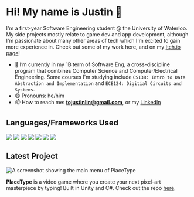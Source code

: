 # Hi! My name is Justin 👋

I'm a first-year Software Engineering student @ the University of Waterloo. My side projects mostly relate to game dev and app development, although I'm passionate about many other areas of tech which I'm excited to gain more experience in. Check out some of my work here, and on my [Itch.io page](https://justinlin905.itch.io/)!

- 🌱 I’m currently in my 1B term of Software Eng, a cross-discipline program that combines Computer Science and Computer/Electrical Engineering. Some courses I'm studying include `CS138: Intro to Data Abstraction and Implementation` and `ECE124: Digitial Circuits and Systems`.
- 😄 Pronouns: he/him
- 📫 How to reach me: **tojustinlin@gmail.com**, or my [LinkedIn](https://www.linkedin.com/in/justin-lin-905/)

## Languages/Frameworks Used

<p>
 <img src="https://img.shields.io/badge/C%23-239120?style=for-the-badge&logo=c-sharp&logoColor=white" />
 <img src="https://img.shields.io/badge/C-00599C?style=for-the-badge&logo=c&logoColor=white" />
 <img src="https://img.shields.io/badge/C%2B%2B-00599C?style=for-the-badge&logo=c%2B%2B&logoColor=white" />
 <img src="https://img.shields.io/badge/Python-3776AB?style=for-the-badge&logo=python&logoColor=white" />
 <img src="https://img.shields.io/badge/JavaScript-323330?style=for-the-badge&logo=javascript&logoColor=F7DF1E" />
 <img src="https://img.shields.io/badge/HTML5-E34F26?style=for-the-badge&logo=html5&logoColor=white" />
 <img src="https://img.shields.io/badge/CSS3-1572B6?style=for-the-badge&logo=css3&logoColor=white" />
</p>

## Latest Project

![A screenshot showing the main menu of PlaceType](https://media.giphy.com/media/VPqyIwhypg0iTo9w76/giphy.gif)

**PlaceType** is a video game where you create your next pixel-art masterpiece by typing! Built in Unity and C#. Check out the repo [here](https://github.com/JustinLin905/PlaceType).
